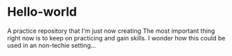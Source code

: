 # Hello-world
A practice repository that I'm just now creating
The most important thing right now is to keep on practicing and gain skills. I wonder how this could be used in an non-techie setting...
